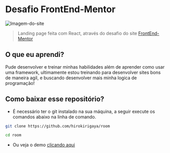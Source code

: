 # Desafio FrontEnd-Mentor 

![Imagem-do-site](https://i.imgur.com/u8EciQ7.png)

> Landing page feita com React, através do desafio do site [FrontEnd-Mentor](https://frontendmentor.io)

## O que eu aprendi?

Pude desenvolver e treinar minhas habilidades além de aprender como usar uma framework, ultimamente estou treinando para desenvolver sites bons de maneira agil, e buscando desenvolver mais minha logica de programação!

 ## Como baixar esse repositório?

 - É necessário ter o git instalado na sua máquina, a seguir execute os comandos abaixo na linha de comando.

```bash
git clone https://github.com/hirokirigaya/room

cd room
```
- Ou veja o demo [clicando aqui](https://room-mu.vercel.app/)